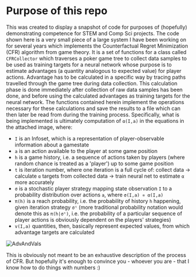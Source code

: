 # Purpose of this repo
This was created to display a snapshot of code for purposes of (hopefully) demonstrating competence for STEM and Comp Sci projects.
The code shown here is a very small piece of a large system I have been working on for several years which implements the Counterfactual Regret Minimization (CFR) algorithm from game theory. It is a set of functions for a class called `CFRCollector` which traverses a poker game tree to collect data samples to be used as training targets for a neural network whose purpose is to estimate advantages (a quantity analogous to expected value) for player actions. Advantage has to be calculated in a specific way by tracing paths travelled through the game tree during data collection. This calculation phase is done immediately after collection of raw data samples has been done, and before using the calculated advantages as training targets for the neural network. The functions contained herein implement the operations necessary for these calculations and save the results to a file which can then later be read from during the training process. Specifically, what is being implemented is ultimately computation of `α(I,a)` in the equations in the attached image, where:

* `I` is an Infoset, which is a representation of player-observable information about a gamestate
* `a` is an action available to the player at some game position
* `h` is a game history, i.e. a sequence of actions taken by players (where random chance is treated as a 'player') up to some game position
* `t` is iteration number, where one iteration is a full cycle of: collect data → calculate `α` targets from collected data → train neural net to estimate `α` more accurately
* `σ` is a stochastic player strategy mapping state observation `I` to a probability distribution over actions `a`, where `σ(I,a) ∝ α(I,a)`
* `π(h)` is a reach probability, i.e. the probability of history `h` happening, given iteration strategy `σᵗ` (more traditional probability notation would denote this as `π(h|σᵗ)`, i.e. the probability of a particular sequence of player actions is obviously dependent on the players' strategies)
* `v(I,a)` quantities, then, basically represent expected values, from which advantage targets are calculated
  
![AdvAndVals](https://github.com/user-attachments/assets/44ec0e5e-9e87-429d-b431-1ff84224728a)

This is obviously not meant to be an exhaustive description of the process of CFR. But hopefully it's enough to convince you - whoever you are - that I know how to do things with numbers :)
